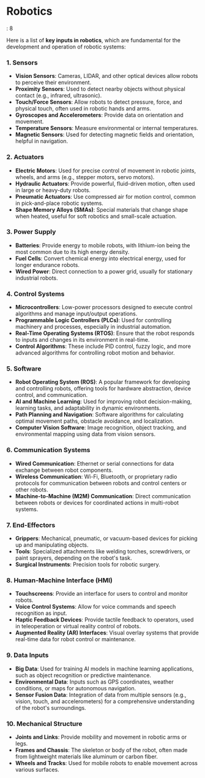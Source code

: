 # Robotics

: 8

Here is a list of **key inputs in robotics**, which are fundamental for the development and operation of robotic systems:

### 1. **Sensors**

- **Vision Sensors**: Cameras, LIDAR, and other optical devices allow robots to perceive their environment.
- **Proximity Sensors**: Used to detect nearby objects without physical contact (e.g., infrared, ultrasonic).
- **Touch/Force Sensors**: Allow robots to detect pressure, force, and physical touch, often used in robotic hands and arms.
- **Gyroscopes and Accelerometers**: Provide data on orientation and movement.
- **Temperature Sensors**: Measure environmental or internal temperatures.
- **Magnetic Sensors**: Used for detecting magnetic fields and orientation, helpful in navigation.

### 2. **Actuators**

- **Electric Motors**: Used for precise control of movement in robotic joints, wheels, and arms (e.g., stepper motors, servo motors).
- **Hydraulic Actuators**: Provide powerful, fluid-driven motion, often used in large or heavy-duty robots.
- **Pneumatic Actuators**: Use compressed air for motion control, common in pick-and-place robotic systems.
- **Shape Memory Alloys (SMAs)**: Special materials that change shape when heated, useful for soft robotics and small-scale actuation.

### 3. **Power Supply**

- **Batteries**: Provide energy to mobile robots, with lithium-ion being the most common due to its high energy density.
- **Fuel Cells**: Convert chemical energy into electrical energy, used for longer endurance robots.
- **Wired Power**: Direct connection to a power grid, usually for stationary industrial robots.

### 4. **Control Systems**

- **Microcontrollers**: Low-power processors designed to execute control algorithms and manage input/output operations.
- **Programmable Logic Controllers (PLCs)**: Used for controlling machinery and processes, especially in industrial automation.
- **Real-Time Operating Systems (RTOS)**: Ensure that the robot responds to inputs and changes in its environment in real-time.
- **Control Algorithms**: These include PID control, fuzzy logic, and more advanced algorithms for controlling robot motion and behavior.

### 5. **Software**

- **Robot Operating System (ROS)**: A popular framework for developing and controlling robots, offering tools for hardware abstraction, device control, and communication.
- **AI and Machine Learning**: Used for improving robot decision-making, learning tasks, and adaptability in dynamic environments.
- **Path Planning and Navigation**: Software algorithms for calculating optimal movement paths, obstacle avoidance, and localization.
- **Computer Vision Software**: Image recognition, object tracking, and environmental mapping using data from vision sensors.

### 6. **Communication Systems**

- **Wired Communication**: Ethernet or serial connections for data exchange between robot components.
- **Wireless Communication**: Wi-Fi, Bluetooth, or proprietary radio protocols for communication between robots and control centers or other robots.
- **Machine-to-Machine (M2M) Communication**: Direct communication between robots or devices for coordinated actions in multi-robot systems.

### 7. **End-Effectors**

- **Grippers**: Mechanical, pneumatic, or vacuum-based devices for picking up and manipulating objects.
- **Tools**: Specialized attachments like welding torches, screwdrivers, or paint sprayers, depending on the robot's task.
- **Surgical Instruments**: Precision tools for robotic surgery.

### 8. **Human-Machine Interface (HMI)**

- **Touchscreens**: Provide an interface for users to control and monitor robots.
- **Voice Control Systems**: Allow for voice commands and speech recognition as input.
- **Haptic Feedback Devices**: Provide tactile feedback to operators, used in teleoperation or virtual reality control of robots.
- **Augmented Reality (AR) Interfaces**: Visual overlay systems that provide real-time data for robot control or maintenance.

### 9. **Data Inputs**

- **Big Data**: Used for training AI models in machine learning applications, such as object recognition or predictive maintenance.
- **Environmental Data**: Inputs such as GPS coordinates, weather conditions, or maps for autonomous navigation.
- **Sensor Fusion Data**: Integration of data from multiple sensors (e.g., vision, touch, and accelerometers) for a comprehensive understanding of the robot's surroundings.

### 10. **Mechanical Structure**

- **Joints and Links**: Provide mobility and movement in robotic arms or legs.
- **Frames and Chassis**: The skeleton or body of the robot, often made from lightweight materials like aluminum or carbon fiber.
- **Wheels and Tracks**: Used for mobile robots to enable movement across various surfaces.